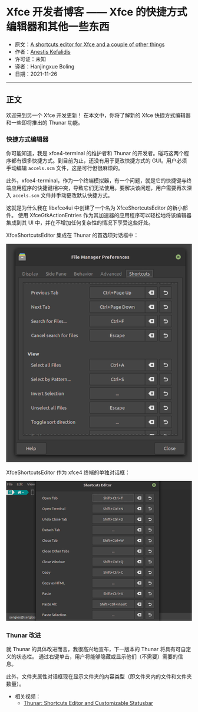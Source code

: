 # Xfce 开发者博客 —— Xfce 的快捷方式编辑器和其他一些东西 

- 原文：[A shortcuts editor for Xfce and a couple of other things](http://users.uoa.gr/~sdi1800073/sources/xfce_blog08.html)
- 作者：[Anestis Kefalidis](http://users.uoa.gr/~sdi1800073/)
- 许可证：未知
- 译者：Hanjingxue Boling
- 日期：2021-11-26

----

## 正文

欢迎来到另一个 Xfce 开发更新！ 在本文中，你将了解新的 Xfce 快捷方式编辑器和一些即将推出的 Thunar 功能。

### 快捷方式编辑器

你可能知道，我是 xfce4-terminal 的维护者和 Thunar 的开发者。碰巧这两个程序都有很多快捷方式。到目前为止，还没有用于更改快捷方式的 GUI。用户必须手动编辑 `accels.scm` 文件，这是可行但很麻烦的。

此外，xfce4-terminal，作为一个终端模拟器，有一个问题，就是它的快捷键与终端应用程序的快捷键相冲突，导致它们无法使用。要解决该问题，用户需要再次深入 `accels.scm` 文件并手动更改默认快捷方式。

这就是为什么我在 libxfce4ui 中创建了一个名为 XfceShortcutsEditor 的新小部件。 使用 XfceGtkActionEntries 作为其加速器的应用程序可以轻松地将该编辑器集成到其 UI 中，并在不增加任何复杂性的情况下享受这些好处。

XfceShortcutsEditor 集成在 Thunar 的首选项对话框中：

![01](./images/thunar_pre.png)

XfceShortcutsEditor 作为 xfce4 终端的单独对话框：

![02](./images/terminal_pre.png)

### Thunar 改进

就 Thunar 的具体改进而言，我很高兴地宣布，下一版本的 Thunar 将具有可自定义的状态栏。 通过右键单击，用户将能够隐藏或显示他们（不需要）需要的信息。

此外，文件夹属性对话框现在显示文件夹的内容类型（即文件夹内的文件和文件夹数量）。

- 相关视频：
    * [Thunar: Shortcuts Editor and Customizable Statusbar](https://youtu.be/sL6lXPnN9CM)